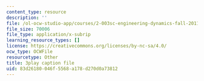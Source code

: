 ```yaml
---
content_type: resource
description: ''
file: /ol-ocw-studio-app/courses/2-003sc-engineering-dynamics-fall-2011/83d26180046f5568a178d270d0a73812_d00XI_UTKQo.vtt
file_size: 70006
file_type: application/x-subrip
learning_resource_types: []
license: https://creativecommons.org/licenses/by-nc-sa/4.0/
ocw_type: OCWFile
resourcetype: Other
title: 3play caption file
uid: 83d26180-046f-5568-a178-d270d0a73812
---
```

